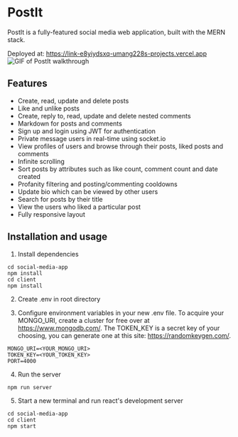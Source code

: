 # PostIt
PostIt is a fully-featured social media web application, built with the MERN stack.  

Deployed at: https://link-e8yiydsxq-umang228s-projects.vercel.app
![GIF of PostIt walkthrough](https://media.giphy.com/media/9tnaXy42T4NzSJdHhP/giphy.gif)

## Features
- Create, read, update and delete posts
- Like and unlike posts
- Create, reply to, read, update and delete nested comments
- Markdown for posts and comments
- Sign up and login using JWT for authentication
- Private message users in real-time using socket.io
- View profiles of users and browse through their posts, liked posts and comments
- Infinite scrolling 
- Sort posts by attributes such as like count, comment count and date created
- Profanity filtering and posting/commenting cooldowns
- Update bio which can be viewed by other users
- Search for posts by their title
- View the users who liked a particular post
- Fully responsive layout

## Installation and usage
1) Install dependencies  
```
cd social-media-app  
npm install
cd client
npm install
```
2) Create .env in root directory

3) Configure environment variables in your new .env file. To acquire your MONGO_URI, create a cluster for free over at https://www.mongodb.com/. The TOKEN_KEY is a secret key of your choosing, you can generate one at this site: https://randomkeygen.com/.
```
MONGO_URI=<YOUR_MONGO_URI> 
TOKEN_KEY=<YOUR_TOKEN_KEY>
PORT=4000
```
4) Run the server
```
npm run server
```
5) Start a new terminal and run react's development server
```
cd social-media-app
cd client
npm start
```


